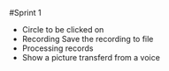 #Sprint 1

* Circle to be clicked on
* Recording Save the recording to file
* Processing records
* Show a picture transferd from a voice

